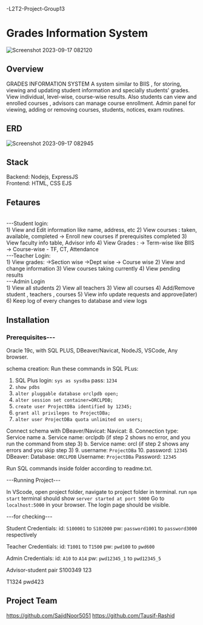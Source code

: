 -L2T2-Project-Group13

# Grades Information System
![Screenshot 2023-09-17 082120](https://github.com/Tausif-Rashid/L2T2-Project-Main/assets/91827238/cf243621-dd52-49e0-94be-251035330ac9)

## Overview

GRADES INFORMATION SYSTEM
A system similar to BIIS , for storing, viewing and updating student information and specially students' grades. View individual, level-wise, course-wise results. Also students can view and enrolled courses , advisors can manage course enrollment. Admin panel for viewing, adding or removing courses, students, notices, exam routines. 

## ERD

![Screenshot 2023-09-17 082945](https://github.com/Tausif-Rashid/L2T2-Project-Main/assets/91827238/68e573a8-bffb-459b-89cc-5a301fb695fd)

## Stack
Backend: Nodejs, ExpressJS <br/>
Frontend: HTML, CSS EJS

## Fetaures
<br/>
---Student login:<br/>
1) View and Edit information like name, address, etc
2) View courses : taken, available, completed
-> Enroll new courses if prerequisites completed
3) View faculty info table, Advisor info
4) View Grades :
	-> Term-wise like BIIS
	-> Course-wise - TF, CT, Attendance<br/>
---Teacher Login:<br/>
1) View grades:
	->Section wise
	->Dept wise
 -> Course wise
2) View and change information
3) View courses taking currently 
4) View pending results<br/>
---Admin Login <br/>
1) View all students
2) View all teachers
3) View all courses
4) Add/Remove student , teachers , courses
5) View info update requests and approve(later)
6) Keep log of every changes to database and view logs<br/>

## Installation

### Prerequisites---
Oracle 19c, with SQL PLUS, DBeaver/Navicat, NodeJS, VSCode, Any browser. 

schema creation: 
Run these commands in SQL PLus:
1. SQL Plus login: ```sys as sysdba``` pass: ```1234```
2. ```show pdbs```
3. ```alter pluggable database orclpdb open;```
4. ```alter session set container=ORCLPDB;```
5. ```create user ProjectDBa identified by 12345;```
6. ```grant all privileges to ProjectDBa;```
7. ```alter user ProjectDBa quota unlimited on users;```

Connect schema with DBeaver/Navicat:
Navicat:
8. Connection type: Service name
a. Service name: orclpdb (if step 2 shows no error, and you run the command
from step 3)
b. Service name: orcl (if step 2 shows any errors and you skip step 3)
9. username: ```ProjectDBa```
10. password: ```12345```
DBeaver:
Database: ```ORCLPDB```
Username: ```ProjectDBa```
Password: ```12345```

Run SQL commands inside folder according to readme.txt.

---Running Project---

In VScode, open project folder, navigate to project folder in terminal.
run 
```npm start```
terminal should show
```server started at port 5000```
Go to 
```localhost:5000``` in your browser.
The login page should be visible.

---for checking---

Student Credentials:
id: ```S100001``` to ```S102000```
pw: ```password1001``` to ```password3000``` respectively

Teacher Credentials:
id: ```T1001``` to ```T1500```
pw: ```pwd100``` to ```pwd600```

Admin Credentials:
id: ```A10``` to ```A14```
pw: ```pwd12345_1``` to ```pwd12345_5```

Advisor-student pair
S100349
123

T1324
pwd423


## Project Team
https://github.com/SajidNoor5051
https://github.com/Tausif-Rashid


